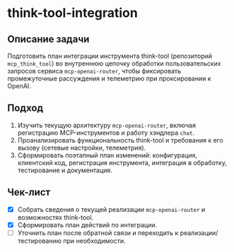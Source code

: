 # think-tool-integration

## Описание задачи

Подготовить план интеграции инструмента think-tool (репозиторий `mcp_think_tool`) во внутреннюю цепочку обработки пользовательских запросов сервиса `mcp-openai-router`, чтобы фиксировать промежуточные рассуждения и телеметрию при проксировании к OpenAI.

## Подход

1. Изучить текущую архитектуру `mcp-openai-router`, включая регистрацию MCP-инструментов и работу хэндлера `chat`.
2. Проанализировать функциональность think-tool и требования к его вызову (сетевые настройки, телеметрия).
3. Сформировать поэтапный план изменений: конфигурация, клиентский код, регистрация инструмента, интеграция в обработку, тестирование и документация.

## Чек-лист

- [x] Собрать сведения о текущей реализации `mcp-openai-router` и возможностях think-tool.
- [x] Сформировать план действий по интеграции.
- [ ] Уточнить план после обратной связи и переходить к реализации/тестированию при необходимости.
